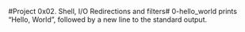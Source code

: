#Project 0x02. Shell, I/O Redirections and filters#
0-hello_world prints “Hello, World”, followed by a new line to the standard output.

